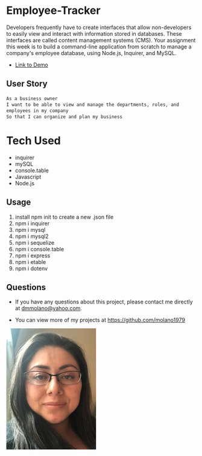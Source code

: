 # Employee-Tracker

Developers frequently have to create interfaces that allow non-developers to easily view and interact with information stored in databases. These interfaces are called content management systems (CMS). Your assignment this week is to build a command-line application from scratch to manage a company's employee database, using Node.js, Inquirer, and MySQL.

- [Link to Demo](https://drive.google.com/file/d/1m-ZHX04MyZceFHnsofNC19DcPFAXeibX/view)






## User Story
```
As a business owner
I want to be able to view and manage the departments, roles, and employees in my company
So that I can organize and plan my business
```
# Tech Used
- inquirer
- mySQL
- console.table
- Javascript
- Node.js



## Usage
1. install npm init to create a new .json file
2. npm i inquirer
3. npm i mysql
4. npm i mysql2
5. npm i sequelize
6. npm i console.table
7. npm i express
8. npm i etable
9. npm i dotenv


## Questions

- If you have any questions about this project, please contact me directly at dmmolano@yahoo.com. 

- You can view more of my projects at https://github.com/molano1979 



![profile picture](/Assets/me.png)